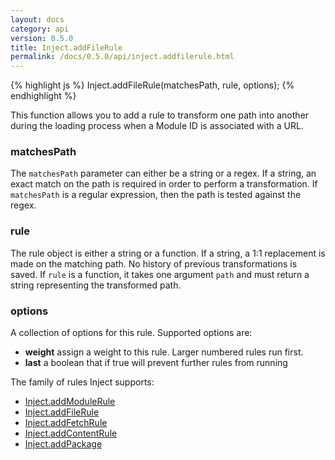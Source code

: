 ```yaml
---
layout: docs
category: api
version: 0.5.0
title: Inject.addFileRule
permalink: /docs/0.5.0/api/inject.addfilerule.html
---
```


{% highlight js %}
Inject.addFileRule(matchesPath, rule, options);
{% endhighlight %}

This function allows you to add a rule to transform one path into another during the loading process when a Module ID is associated with a URL.

### matchesPath
The `matchesPath` parameter can either be a string or a regex. If a string, an exact match on the path is required in order to perform a transformation. If `matchesPath` is a regular expression, then the path is tested against the regex.

### rule
The rule object is either a string or a function. If a string, a 1:1 replacement is made on the matching path. No history of previous transformations is saved. If `rule` is a function, it takes one argument `path` and must return a string representing the transformed path.

### options
A collection of options for this rule. Supported options are:

* **weight** assign a weight to this rule. Larger numbered rules run first.
* **last** a boolean that if true will prevent further rules from running

The family of rules Inject supports:

* [Inject.addModuleRule](/docs/0.5.0/api/inject.addmodulerule.html)
* [Inject.addFileRule](/docs/0.5.0/api/inject.addfilerule.html)
* [Inject.addFetchRule](/docs/0.5.0/api/inject.addfetchrule.html)
* [Inject.addContentRule](/docs/0.5.0/api/inject.addcontentrule.html)
* [Inject.addPackage](/docs/0.5.0/api/inject.addpackage.html)

